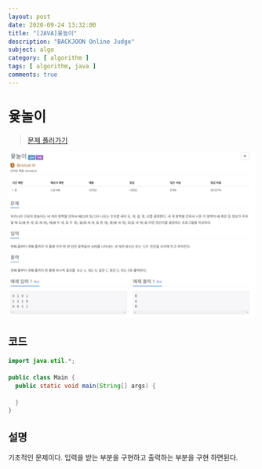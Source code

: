 ```yaml
---
layout: post
date: 2020-09-24 13:32:00
title: "[JAVA]윷놀이"
description: "BACKJOON Online Judge"
subject: algo
category: [ algorithm ]
tags: [ algorithm, java ]
comments: true
---
```


# 윷놀이

> [문제 풀러가기](https://acmicpc.net/problem/2490)

![2490](/assets/img/algo/2490.png)

## 코드

```java
import java.util.*;

public class Main {
  public static void main(String[] args) {
    
  }
}
```

## 설명

기초적인 문제이다. 입력을 받는 부분을 구현하고 출력하는 부분을 구현 하면된다.
